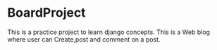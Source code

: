# BoardProject

This is a practice project to learn django concepts.
This is a Web blog where user can Create,post and comment on a post.

